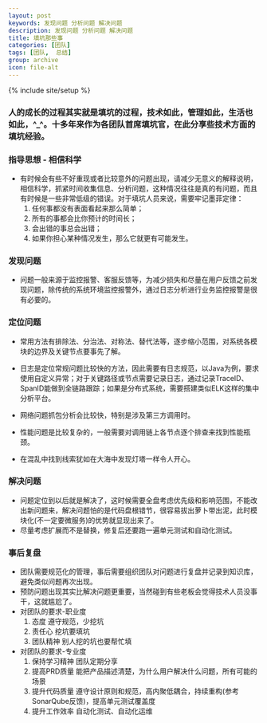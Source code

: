 ```yaml
---
layout: post
keywords: 发现问题 分析问题 解决问题
description: 发现问题 分析问题 解决问题
title: 填坑那些事
categories: [团队]
tags: [团队,  总结]
group: archive
icon: file-alt
---
```

{% include site/setup %}

### 人的成长的过程其实就是填坑的过程，技术如此，管理如此，生活也如此，^_^。十多年来作为各团队首席填坑官，在此分享些技术方面的填坑经验。 ###

### 指导思想 - 相信科学 ###

- 有时候会有些不好重现或者比较意外的问题出现，请减少无意义的解释说明，相信科学，抓紧时间收集信息、分析问题，这种情况往往是真的有问题，而且有时候是一些非常低级的错误。对于填坑人员来说，需要牢记墨菲定律：
	1. 任何事都没有表面看起来那么简单；
	2. 所有的事都会比你预计的时间长；
	3. 会出错的事总会出错；
	4. 如果你担心某种情况发生，那么它就更有可能发生。

### 发现问题 ###

- 问题一般来源于监控报警、客服反馈等，为减少损失和尽量在用户反馈之前发现问题，除传统的系统环境监控报警外，通过日志分析进行业务监控报警是很有必要的。

### 定位问题 ###
- 常用方法有排除法、分治法、对称法、替代法等，逐步缩小范围，对系统各模块的边界及关键节点要事先了解。
- 日志是定位常规问题比较快的方法，因此需要有日志规范，以Java为例，要求使用自定义异常；对于关键路径或节点需要记录日志，通过记录TraceID、SpanID能做到全链路跟踪；如果是分布式系统，需要搭建类似ELK这样的集中分析平台。
- 网络问题抓包分析会比较快，特别是涉及第三方调用时。
- 性能问题是比较复杂的，一般需要对调用链上各节点逐个排查来找到性能瓶颈。

- 在混乱中找到线索犹如在大海中发现灯塔一样令人开心。

### 解决问题 ###
- 问题定位到以后就是解决了，这时候需要全盘考虑优先级和影响范围，不能改出新问题来，解决问题怕的是代码盘根错节，很容易拔出萝卜带出泥，此时模块化(不一定要微服务)的优势就显现出来了。
- 尽量考虑扩展而不是替换，修复后还要跑一遍单元测试和自动化测试。

### 事后复盘 ###
- 团队需要规范化的管理，事后需要组织团队对问题进行复盘并记录到知识库，避免类似问题再次出现。
- 预防问题出现其实比解决问题更重要，当然碰到有些老板会觉得技术人员没事干，这就尴尬了。
- 对团队的要求-职业度
	1. 态度 遵守规范，少挖坑
	2. 责任心 挖坑要填坑
	3. 团队精神 别人挖的坑也要帮忙填
- 对团队的要求-专业度
	1. 保持学习精神 团队定期分享
	2. 提高PRD质量 能把产品描述清楚，为什么用户解决什么问题，所有可能的场景
	3. 提升代码质量 遵守设计原则和规范，高内聚低耦合，持续重构(参考SonarQube反馈)，提高单元测试覆盖度
	4. 提升工作效率 自动化测试、自动化运维